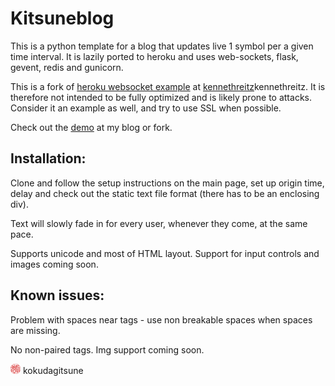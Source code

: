 # Kitsuneblog

This is a python template for a blog that updates live 1 symbol per a given time interval. It is lazily ported to heroku and uses web-sockets, flask, gevent, redis and gunicorn.

This is a fork of [heroku websocket example](https://github.com/heroku-examples/python-websockets-chat) at [kennethreitz](https://github.com/kennethreitz)kennethreitz. It is therefore not intended to be fully optimized and is likely prone to attacks. Consider it an example as well, and try to use SSL when possible.

Check out the [demo](http://www.mensurazoili.com) at my blog or fork.

## Installation:
Clone and follow the setup instructions on the main page, set up origin time, delay and check out the static text file format (there has to be an enclosing div).

Text will slowly fade in for every user, whenever they come, at the same pace.

Supports unicode and most of HTML layout. Support for input controls and images coming soon.

## Known issues: 
Problem with spaces near tags - use non breakable spaces when spaces are missing.

No non-paired tags. Img support coming soon.



![Kitsune](/static/favicons/favicon-16x16.png) kokudagitsune
